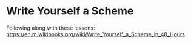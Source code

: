# Write Yourself a Scheme

Following along with these lessons:
https://en.m.wikibooks.org/wiki/Write_Yourself_a_Scheme_in_48_Hours
